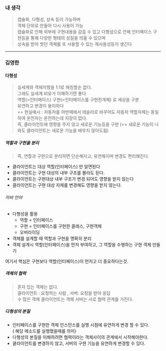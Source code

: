 ### 내 생각
> 캡슐화, 다형성, 상속 등이 가능하며  
> 객체 단위로 만들어 다시 사용이 가능  
> 캡슐화로 인해 외부에 구현내용을 감출 수 있고
> 다형성으로 안해 인터페이스 구현등을 통해 다양한 형태의 성질을 띄울 수 있으며  
> 상속을 받아 썻던 객체를 또 사용할 수 있는 재사용성등이 생긴다

---

### 김영한
#### 다형성
> 실세계와 객체지향을 1:1로 매칭할순 없다.  
> 그래도 실세계 비유가 이해하기엔 좋다  
> 역할(=인터페이스) 구현(=인터페이스를 구현한개체) 로 세상을 구분  
> 유연하고 변경이 용이하다  
> == 현실예시 : 자동차를 아반떼에서 테슬라로 바꾸어도 자동차 역할자체는 동일하여 운전자는 운전하는데 지장이 없다.  
> 즉, 클라이언트에 영향을 주지 않고 새로운 기능등을 구현 (== 새로운 기능이 나와도 클라이언트는 새로운 기능을 배우지 않아도됨)
##### 역할과 구현을 분리
> 즉, 연할과 구현으로 분리하면 단순해지고, 유연해지며 변경도 편리해진다.
 - 클라이언트는 대상 역할(인터페이스) 만 알면된다
 - 클라이언트는 구현 대상의 내부 구조를 몰라도 된다.
 - 클라이언트는 구현대상 내부 구조가 변경 되어도 영향을 받지 않는다
 - 클라이언트는 구현 대상 자체를 변경해도 영향을 받지 않는다.
###### 자바 언어
- 다형성을 활용
	 - 역할 = 인터페이스
	 - 구현 =  인터페이스를 구현한 클래스, 구현객체
	 - 오버라이딩
- 객체를 설계할 때 역할과 구현을 명확히 분리
- 객체 설계시 역할(인터페이스)을 먼저 부여하고, 그 역할을 수행하는 구현 객체 만들기

여기서 핵심은 구현보다 역할(인터페이스)이 먼저고 더 중요하다는것.

##### 객체의 협력
> 혼자 있는 객체는 없다.  
> 클라이언트 : 요청하는 사람 , 서버: 요청을 받아 응답  
> 수 많은 객체 클라이언트는 객체 서버는 서로 협력 관계를 가진다.

##### 다형성의 본질
- 인터페이스를 구현한 객체 인스턴스를 실행 시점에 유연하게 변경 할 수 있다.  
 ( 해당 메소드를 실행했을때를 의미)  
- 다형성의 본질을 이해하려면 협력이라는 객체사이의 관계에서 시작해야한다.
- 클라이언트를 변경하지 않고, 서버의 구현 기능을 유연하게 변경할 수 있다.